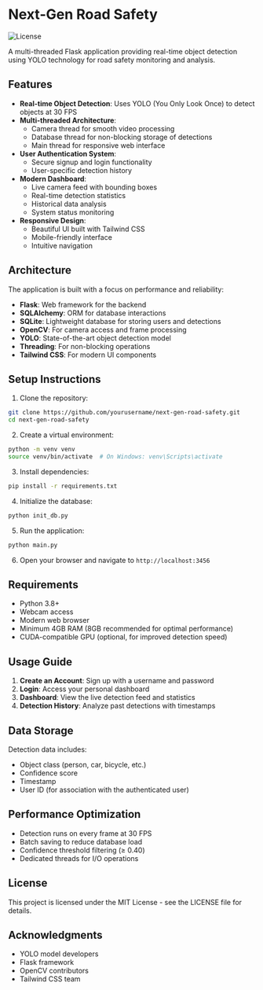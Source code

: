 # Next-Gen Road Safety

![License](https://img.shields.io/badge/license-MIT-blue.svg)

A multi-threaded Flask application providing real-time object detection using YOLO technology for road safety monitoring and analysis.

## Features

- **Real-time Object Detection**: Uses YOLO (You Only Look Once) to detect objects at 30 FPS
- **Multi-threaded Architecture**: 
  - Camera thread for smooth video processing
  - Database thread for non-blocking storage of detections
  - Main thread for responsive web interface
- **User Authentication System**:
  - Secure signup and login functionality
  - User-specific detection history
- **Modern Dashboard**:
  - Live camera feed with bounding boxes
  - Real-time detection statistics
  - Historical data analysis
  - System status monitoring
- **Responsive Design**:
  - Beautiful UI built with Tailwind CSS
  - Mobile-friendly interface
  - Intuitive navigation

## Architecture

The application is built with a focus on performance and reliability:

- **Flask**: Web framework for the backend
- **SQLAlchemy**: ORM for database interactions
- **SQLite**: Lightweight database for storing users and detections
- **OpenCV**: For camera access and frame processing
- **YOLO**: State-of-the-art object detection model
- **Threading**: For non-blocking operations
- **Tailwind CSS**: For modern UI components

## Setup Instructions

1. Clone the repository:
```bash
git clone https://github.com/yourusername/next-gen-road-safety.git
cd next-gen-road-safety
```

2. Create a virtual environment:
```bash
python -m venv venv
source venv/bin/activate  # On Windows: venv\Scripts\activate
```

3. Install dependencies:
```bash
pip install -r requirements.txt
```

4. Initialize the database:
```bash
python init_db.py
```

5. Run the application:
```bash
python main.py
```

6. Open your browser and navigate to `http://localhost:3456`

## Requirements

- Python 3.8+
- Webcam access
- Modern web browser
- Minimum 4GB RAM (8GB recommended for optimal performance)
- CUDA-compatible GPU (optional, for improved detection speed)

## Usage Guide

1. **Create an Account**: Sign up with a username and password
2. **Login**: Access your personal dashboard
3. **Dashboard**: View the live detection feed and statistics
4. **Detection History**: Analyze past detections with timestamps

## Data Storage

Detection data includes:
- Object class (person, car, bicycle, etc.)
- Confidence score
- Timestamp
- User ID (for association with the authenticated user)

## Performance Optimization

- Detection runs on every frame at 30 FPS
- Batch saving to reduce database load
- Confidence threshold filtering (≥ 0.40)
- Dedicated threads for I/O operations

## License

This project is licensed under the MIT License - see the LICENSE file for details.

## Acknowledgments

- YOLO model developers
- Flask framework
- OpenCV contributors
- Tailwind CSS team 